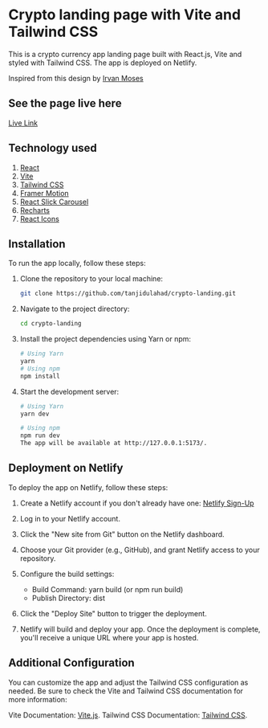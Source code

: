 # Crypto landing page with Vite and Tailwind CSS

This is a crypto currency app landing page built with React.js, Vite and styled with Tailwind CSS. The app is deployed on Netlify.

Inspired from this design by [Irvan Moses](https://dribbble.com/shots/17267071-NEFA-Cryptocurrency-Exchange-Website)

## See the page live here
[Live Link](https://crypto-network.netlify.app/)

## Technology used

1. [React](https://react.dev/)
2. [Vite](https://vitejs.dev/)
3. [Tailwind CSS](https://tailwindcss.com/)
4. [Framer Motion](https://www.framer.com/motion/)
5. [React Slick Carousel](https://react-slick.neostack.com/)
6. [Recharts](https://recharts.org/en-US)
7. [React Icons](https://react-icons.github.io/react-icons)

## Installation

To run the app locally, follow these steps:

1. Clone the repository to your local machine:

   ```bash
   git clone https://github.com/tanjidulahad/crypto-landing.git

2. Navigate to the project directory:

    ```bash
    cd crypto-landing

3. Install the project dependencies using Yarn or npm:

    ```bash
    # Using Yarn
    yarn
    # Using npm
    npm install

4. Start the development server:

    ```bash
    # Using Yarn
    yarn dev

    # Using npm
    npm run dev
    The app will be available at http://127.0.0.1:5173/.

## Deployment on Netlify
To deploy the app on Netlify, follow these steps:

1. Create a Netlify account if you don't already have one: [Netlify Sign-Up](https://www.netlify.com/)

2. Log in to your Netlify account.

3. Click the "New site from Git" button on the Netlify dashboard.

4. Choose your Git provider (e.g., GitHub), and grant Netlify access to your repository.

5. Configure the build settings:

    * Build Command: yarn build (or npm run build)
    * Publish Directory: dist

6. Click the "Deploy Site" button to trigger the deployment.

7. Netlify will build and deploy your app. Once the deployment is complete, you'll receive a unique URL where your app is hosted.

## Additional Configuration
You can customize the app and adjust the Tailwind CSS configuration as needed. Be sure to check the Vite and Tailwind CSS documentation for more information:

Vite Documentation: [Vite.js](https://vitejs.dev/).
Tailwind CSS Documentation: [Tailwind CSS](https://tailwindcss.com/).